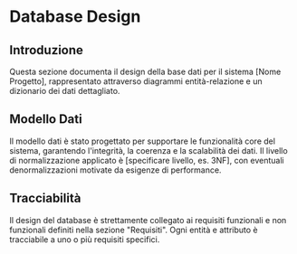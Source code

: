 # Database Design

## Introduzione

Questa sezione documenta il design della base dati per il sistema [Nome Progetto], rappresentato attraverso diagrammi entità-relazione e un dizionario dei dati dettagliato.

## Modello Dati

Il modello dati è stato progettato per supportare le funzionalità core del sistema, garantendo l'integrità, la coerenza e la scalabilità dei dati. Il livello di normalizzazione applicato è [specificare livello, es. 3NF], con eventuali denormalizzazioni motivate da esigenze di performance.

## Tracciabilità

Il design del database è strettamente collegato ai requisiti funzionali e non funzionali definiti nella sezione "Requisiti". Ogni entità e attributo è tracciabile a uno o più requisiti specifici.
